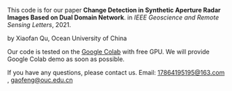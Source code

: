 This code is for our paper **Change Detection in Synthetic Aperture Radar Images Based on Dual Domain Network**. in *IEEE Geoscience and Remote Sensing Letters*, 2021.

by Xiaofan Qu, Ocean University of China



Our code is tested on the [Google Colab](https://colab.research.google.com/) with free GPU. We will provide Google Colab demo as soon as possible. 



If you have any questions, please contact us. Email: 17864195195@163.com , gaofeng@ouc.edu.cn
